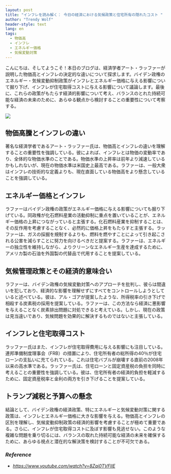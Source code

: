 ```yaml
---
layout: post
title: "インフレを読み解く： 今日の経済における気候政策と住宅所有の隠れたコスト "
author: "Trendy Wolf"
header-style: text
lang: en
tags:
  - 物価高
  - インフレ
  - エネルギー価格
  - 気候変動対策
---
```


こんにちは、そしてようこそ！本日のブログは、経済学者アート・ラッファーが説明した物価高とインフレの決定的な違いについて探求します。バイデン政権のエネルギー・気候変動抑制政策がインフレとエネルギー価格に与える影響について掘り下げ、インフレが住宅取得コストに与える影響について議論します。最後に、これらの政策がもたらす経済的影響について考え、バランスのとれた持続可能な経済の未来のために、あらゆる観点から検討することの重要性について考察する。

<img
    src="https://i.ytimg.com/vi/8Zqi0TVFlIE/hqdefault.jpg"
/>






## 物価高騰とインフレの違い

著名な経済学者であるアート・ラッファー氏は、物価高とインフレの違いを理解することの重要性を強調している。彼によれば、インフレとは物価の変動率であり、全体的な物価水準のことである。物価水準の上昇率は前年より減速しているかもしれないが、現在の物価水準は米国史上最高である。ラファーは、一般大衆はインフレの技術的な定義よりも、現在直面している物価高をより懸念していることを強調している。



## エネルギー価格とインフレ

ラファーはバイデン政権の政策がエネルギー価格に与える影響についても掘り下げている。同政権が化石燃料産業の活動抑制に重点を置いていることが、エネルギー価格の上昇につながっていると主張する。化石燃料産業を抑制することは、その反作用を考慮することなく、必然的に価格上昇をもたらすと主張する。ラッファーは、ガスの採掘を規制するよりも、燃料を燃やすことによって引き起こされる公害を減らすことに努力を向けるべきだと提案する。ラファーは、エネルギーの独立性を維持しながら、よりクリーンなエネルギー生産を達成するために、アメリカ製の石油を外国製の代替品で代用することを提案している。



## 気候管理政策とその経済的意味合い

ラファーは、バイデン政権の気候変動対策へのアプローチを批判し、彼らは間違いを犯しており、経済的な影響を理解せずにすべてをコントロールしようとしていると述べている。彼は、アル・ゴアが提案したような、所得税率の引き下げで相殺する炭素税の採用を提案している。ラファーは、この方法なら経済に悪影響を与えることなく炭素排出問題に対処できると考えている。しかし、現在の政策は見当違いであり、気候問題を効果的に解決するものではないと主張している。



## インフレと住宅取得コスト

ラッファー氏はまた、インフレが住宅取得費用に与える影響にも注目している。連邦準備制度理事会（FRB）の措置により、住宅所有者の総所得の40％が住宅ローンの支払いに充てられている。これは住宅バブルが崩壊する直前の2008年以来の高水準である。ラッファー氏は、住宅ローンと固定資産税の負担を同時に考えることの重要性を強調している。彼は、住宅所有者の経済的負担を軽減するために、固定資産税率と金利の両方を引き下げることを提案している。



## トランプ減税と予算への懸念

結論として、バイデン政権の経済政策、特にエネルギーと気候変動対策に関する政策は、インフレとエネルギー価格に大きな影響を与える。物価高とインフレの区別を理解し、気候変動抑制政策の経済的影響を考慮することが極めて重要である。さらに、インフレが住宅取得コストに及ぼす影響も見逃せない。このような複雑な問題を乗り切るには、バランスの取れた持続可能な経済の未来を確保するために、あらゆる視点と潜在的な解決策を検討することが不可欠である。


### _Reference_
- _https://www.youtube.com/watch?v=8Zqi0TVFlIE_

